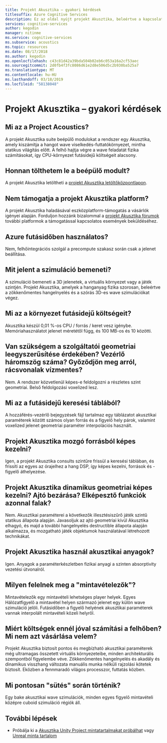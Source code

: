 ```yaml
---
title: Projekt Akusztika – gyakori kérdések
titlesuffix: Azure Cognitive Services
description: Ez az oldal nyújt projekt Akusztika, beleértve a kapcsolatban gyakran felmerülő kérdésekre adott válaszok letöltésiutasítás- és os folyamat.
services: cognitive-services
author: kegodin
manager: nitinme
ms.service: cognitive-services
ms.subservice: acoustics
ms.topic: resources
ms.date: 08/17/2018
ms.author: kegodin
ms.openlocfilehash: c43c81d42a39bda504b02eb6c053a16a2cf53aec
ms.sourcegitcommit: 2d0fb4f3fc8086d61e2d8e506d5c2b930ba525a7
ms.translationtype: MT
ms.contentlocale: hu-HU
ms.lasthandoff: 03/18/2019
ms.locfileid: "58138048"
---
```

# <a name="project-acoustics-frequently-asked-questions"></a>Projekt Akusztika – gyakori kérdések

## <a name="what-is-project-acoustics"></a>Mi az a Project Acoustics?

A projekt Akusztika suite beépülő modulokat a rendszer egy Akusztika, amely kiszámítja a hangot wave viselkedés-futtatókörnyezet, mintha statikus világítás előtt. A felhő hajtja végre a wave feladatát fizika számításokat, így CPU-környezet futásidejű költségeit alacsony.  

## <a name="where-can-i-download-the-plugin"></a>Honnan tölthetem le a beépülő modult?

A projekt Akusztika letöltheti a [projekt Akusztika letöltőközpontlapon](https://www.microsoft.com/en-us/download/details.aspx?id=57346).

## <a name="does-project-acoustics-support-x-platform"></a>Nem támogatja a projekt Akusztika <x> platform?

A projekt Akusztika haladásával eszközplatform-támogatás a vásárlók igényei alapján. Forduljon hozzánk bizalommal a [projekt Akusztika fórumok](https://social.msdn.microsoft.com/Forums/en-US/home?forum=projectacoustics) további platformok a támogatással kapcsolatos események beküldéséhez.

## <a name="is-azure-used-at-runtime"></a>Azure futásidőben használatos?

Nem, felhőintegrációs szolgál a precompute szakasz során csak a jelenet beállítása.
 
## <a name="what-is-simulation-input"></a>Mit jelent a szimuláció bemeneti? 

A szimuláció bemeneti a 3D jelenetek, a virtuális környezet vagy a játék szintjén. Projekt Akusztika, amelyek a hanganyag fizika szorosan, beleértve a zökkenőmentes hangelnyelés és a szórás 3D-es wave szimulációkat végez.
 
## <a name="what-is-the-runtime-cost"></a>Mi az a környezet futásidejű költségeit?

Akusztika készül 0,01 %-os CPU / forrás / keret vesz igénybe. Memóriahasználatot jelenet méretétől függ, és 100 MB-os és 10 közötti.
 
## <a name="do-i-need-to-simplify-the-level-geometry-control-triangle-count-make-meshes-watertight"></a>Van szükségem a szolgáltatói geometriai leegyszerűsítése érdekében? Vezérlő háromszög száma? Győződjön meg arról, rácsvonalak vízmentes?

Nem. A rendszer közvetlenül képes-e feldolgozni a részletes szint geometriai. Belső feldolgozási voxelized lesz.
 
## <a name="whats-in-the-runtime-lookup-table"></a>Mi az a futásidejű keresési táblából?

A hozzáférés-vezérlő bejegyzések fájl tartalmaz egy táblázatot akusztikai paraméterek között számos olyan forrás és a figyelő hely párok, valamint voxelized jelenet geometriai paraméter interpolációs használt.
 
## <a name="can-project-acoustics-handle-moving-sources"></a>Projekt Akusztika mozgó forrásból képes kezelni?

Igen, a projekt Akusztika consults szintűre frissül a keresési táblában, és frissíti az egyes az órajelhez a hang DSP, így képes kezelni, források és -figyelő áthelyezése.
 
## <a name="can-project-acoustics-handle-dynamic-geometry-closing-doors-walls-blown-away"></a>Projekt Akusztika dinamikus geometriai képes kezelni? Ajtó bezárása? Elképesztő funkciók azonnal falak?

Nem. Akusztikai paraméterei a következők illesztésiszűrő játék szintű statikus állapota alapján. Javasoljuk az ajtó geometriai kívül Akusztika elhagyó, és majd a további hangelnyelés destructible állapota alapján alkalmazza, és mozgatható játék objektumok használatával létrehozott technikákat.
 
## <a name="does-project-acoustics-use-acoustic-materials"></a>Projekt Akusztika használ akusztikai anyagok?

Igen. Anyagok a paraméterkészletben fizikai anyagi a szinten absorptivity vezetési útvonalról.
 
## <a name="what-do-the-probes-represent"></a>Milyen felelnek meg a "mintavételezők"?

Mintavételezők egy mintavételi lehetséges player helyek. Egyes Hálózatfigyelő a mintavétel helyen származó jelenet egy külön wave szimuláció jelöli. Futásidőben a figyelő helyének akusztikai paraméterek vannak interpolált mintavételi közeli helyről.
 
## <a name="why-spend-so-much-compute-in-the-cloud-what-does-it-buy-me"></a>Miért költségek ennél jóval számítási a felhőben? Mi nem azt vásárlása velem?

Projekt Akusztika biztosít pontos és megbízható akusztikai paraméterek még ultramagas összetett virtuális környezeteibe, minden architekturális szempontból figyelembe véve. Zökkenőmentes hangelnyelés és akadály és dinamikus visszhang változata manuális munka nélküli rajzolási kötetek biztosít. Eközben a fennmaradó világos processzor, futtatás közben.

## <a name="what-exactly-happens-during-baking"></a>Mi pontosan "sütés" során történik?

Egy bake akusztikai wave szimulációk, minden egyes figyelő mintavételi középre cuboid szimuláció régiók áll.

## <a name="next-steps"></a>További lépések
* Próbálja ki a [Akusztika Unity Project mintatartalmakat próbálhat](unity-quickstart.md) vagy [Unreal minta tartalom](unreal-quickstart.md)

